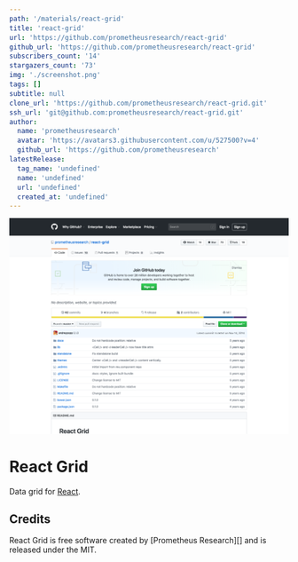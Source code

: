 ```yaml
---
path: '/materials/react-grid'
title: 'react-grid'
url: 'https://github.com/prometheusresearch/react-grid'
github_url: 'https://github.com/prometheusresearch/react-grid'
subscribers_count: '14'
stargazers_count: '73'
img: './screenshot.png'
tags: []
subtitle: null
clone_url: 'https://github.com/prometheusresearch/react-grid.git'
ssh_url: 'git@github.com:prometheusresearch/react-grid.git'
author:
  name: 'prometheusresearch'
  avatar: 'https://avatars3.githubusercontent.com/u/527500?v=4'
  github_url: 'https://github.com/prometheusresearch'
latestRelease:
  tag_name: 'undefined'
  name: 'undefined'
  url: 'undefined'
  created_at: 'undefined'
---
```


![alt text](screenshot.png)

# React Grid

Data grid for [React][].

## Credits

React Grid is free software created by [Prometheus Research][] and is released
under the MIT.

[React]: http://facebook.github.io/react/
[Prometheus Research, LLC]: http://prometheusresearch.com

        